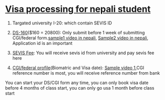 # [Visa processing for nepali student](https://www.ustraveldocs.com/np/)

1. Targated university I-20: which contain SEVIS ID

2. [DS-160](https://ceac.state.gov/genniv/)($160 = 20800): Only submit before 1 week of submitting CGI/federal form.[sample1 video in nepali](https://www.youtube.com/watch?v=knWOYuXb4uQ), [Sample2 video in nepali](https://www.youtube.com/watch?v=MJy3WpPSexw), Application id is an important
 
3. [SEVIS Fee](https://www.fmjfee.com/i901fee/index.html): You will receive sevis id from university and pay sevis fee here
 
4. [CGI/federal profile](https://cgifederal.secure.force.com/)(Biomatric and Visa date): [Sample video 1](https://www.youtube.com/watch?v=L2nIsglCRag),CGI reference number is most, you will receive reference number from bank




You can start your DS/CGI form any time, you can only book visa date before 4 months of class start, you can only go usa 1 month before class start
